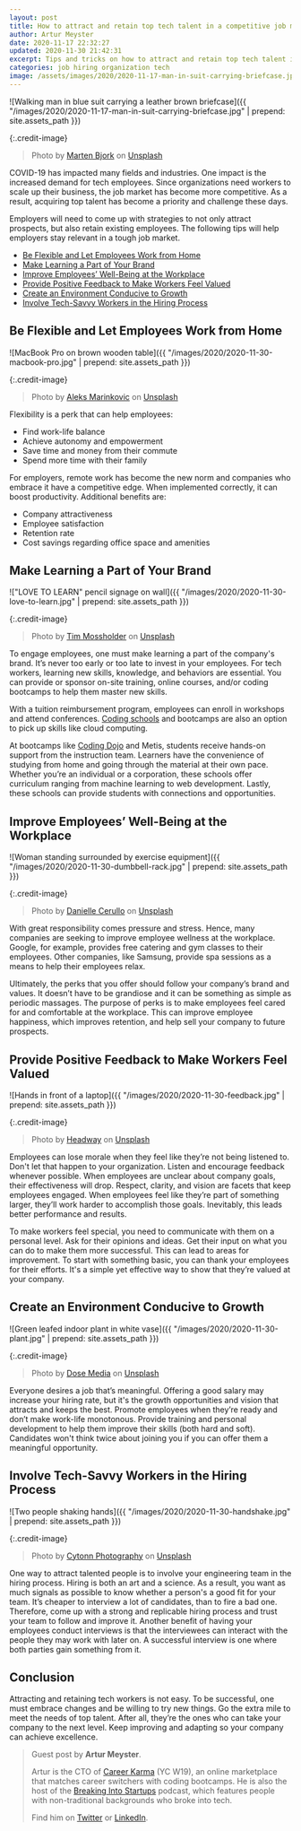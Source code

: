 ```yaml
---
layout: post
title: How to attract and retain top tech talent in a competitive job market
author: Artur Meyster
date: 2020-11-17 22:32:27
updated: 2020-11-30 21:42:31
excerpt: Tips and tricks on how to attract and retain top tech talent in a competitive job market. Guest post by Artur Meyster.
categories: job hiring organization tech
image: /assets/images/2020/2020-11-17-man-in-suit-carrying-briefcase.jpg
---
```


![Walking man in blue suit carrying a leather brown briefcase]({{ "/images/2020/2020-11-17-man-in-suit-carrying-briefcase.jpg" | prepend: site.assets_path }})

{:.credit-image}

> Photo by [Marten Bjork](https://unsplash.com/@martenbjork) on [Unsplash](https://unsplash.com/photos/6dW3xyQvcYE)

COVID-19 has impacted many fields and industries. One impact is the increased demand for tech employees. Since organizations need workers to scale up their business, the job market has become more competitive. As a result, acquiring top talent has become a priority and challenge these days.

Employers will need to come up with strategies to not only attract prospects, but also retain existing employees. The following tips will help employers stay relevant in a tough job market.

- [Be Flexible and Let Employees Work from Home](#be-flexible-and-let-employees-work-from-home)
- [Make Learning a Part of Your Brand](#make-learning-a-part-of-your-brand)
- [Improve Employees’ Well-Being at the Workplace](#improve-employees-well-being-at-the-workplace)
- [Provide Positive Feedback to Make Workers Feel Valued](#provide-positive-feedback-to-make-workers-feel-valued)
- [Create an Environment Conducive to Growth](#create-an-environment-conducive-to-growth)
- [Involve Tech-Savvy Workers in the Hiring Process](#involve-tech-savvy-workers-in-the-hiring-process)

## Be Flexible and Let Employees Work from Home

![MacBook Pro on brown wooden table]({{ "/images/2020/2020-11-30-macbook-pro.jpg" | prepend: site.assets_path }})

{:.credit-image}

> Photo by [Aleks Marinkovic](https://unsplash.com/@aleks_marinkovic) on [Unsplash](https://unsplash.com/)

Flexibility is a perk that can help employees:

- Find work-life balance
- Achieve autonomy and empowerment
- Save time and money from their commute
- Spend more time with their family

For employers, remote work has become the new norm and companies who embrace it have a competitive edge. When implemented correctly, it can boost productivity. Additional benefits are:

- Company attractiveness
- Employee satisfaction
- Retention rate
- Cost savings regarding office space and amenities

## Make Learning a Part of Your Brand

!["LOVE TO LEARN" pencil signage on wall]({{ "/images/2020/2020-11-30-love-to-learn.jpg" | prepend: site.assets_path }})

{:.credit-image}

> Photo by [Tim Mossholder](https://unsplash.com/@timmossholder) on [Unsplash](https://unsplash.com/photos/WE_Kv_ZB1l0)

To engage employees, one must make learning a part of the company's brand. It’s never too early or too late to invest in your employees. For tech workers, learning new skills, knowledge, and behaviors are essential. You can provide or sponsor on-site training, online courses, and/or coding bootcamps to help them master new skills.

With a tuition reimbursement program, employees can enroll in workshops and attend conferences. [Coding schools](https://careerkarma.com/locations/) and bootcamps are also an option to pick up skills like cloud computing.

At bootcamps like [Coding Dojo](https://careerkarma.com/schools/coding-dojo/) and Metis, students receive hands-on support from the instruction team. Learners have the convenience of studying from home and going through the material at their own pace. Whether you’re an individual or a corporation, these schools offer curriculum ranging from machine learning to web development. Lastly, these schools can provide students with connections and opportunities.

## Improve Employees’ Well-Being at the Workplace

![Woman standing surrounded by exercise equipment]({{ "/images/2020/2020-11-30-dumbbell-rack.jpg" | prepend: site.assets_path }})

{:.credit-image}

> Photo by [Danielle Cerullo](https://unsplash.com/@dncerullo) on [Unsplash](https://unsplash.com/photos/CQfNt66ttZM)

With great responsibility comes pressure and stress. Hence, many companies are seeking to improve employee wellness at the workplace. Google, for example, provides free catering and gym classes to their employees. Other companies, like Samsung, provide spa sessions as a means to help their employees relax.

Ultimately, the perks that you offer should follow your company’s brand and values. It doesn’t have to be grandiose and it can be something as simple as periodic massages. The purpose of perks is to make employees feel cared for and comfortable at the workplace. This can improve employee happiness, which improves retention, and help sell your company to future prospects.

## Provide Positive Feedback to Make Workers Feel Valued

![Hands in front of a laptop]({{ "/images/2020/2020-11-30-feedback.jpg" | prepend: site.assets_path }})

{:.credit-image}

> Photo by [Headway](https://unsplash.com/@headwayio) on [Unsplash](https://unsplash.com/photos/5QgIuuBxKwM)

Employees can lose morale when they feel like they’re not being listened to. Don't let that happen to your organization. Listen and encourage feedback whenever possible. When employees are unclear about company goals, their effectiveness will drop. Respect, clarity, and vision are facets that keep employees engaged. When employees feel like they’re part of something larger, they’ll work harder to accomplish those goals. Inevitably, this leads better performance and results.

To make workers feel special, you need to communicate with them on a personal level. Ask for their opinions and ideas. Get their input on what you can do to make them more successful. This can lead to areas for improvement. To start with something basic, you can thank your employees for their efforts. It's a simple yet effective way to show that they’re valued at your company.

## Create an Environment Conducive to Growth

![Green leafed indoor plant in white vase]({{ "/images/2020/2020-11-30-plant.jpg" | prepend: site.assets_path }})

{:.credit-image}

> Photo by [Dose Media](https://unsplash.com/@dose) on [Unsplash](https://unsplash.com/photos/viCdVl_PGHc)

Everyone desires a job that’s meaningful. Offering a good salary may increase your hiring rate, but it's the growth opportunities and vision that attracts and keeps the best. Promote employees when they’re ready and don’t make work-life monotonous. Provide training and personal development to help them improve their skills (both hard and soft). Candidates won't think twice about joining you if you can offer them a meaningful opportunity.

## Involve Tech-Savvy Workers in the Hiring Process

![Two people shaking hands]({{ "/images/2020/2020-11-30-handshake.jpg" | prepend: site.assets_path }})

{:.credit-image}

> Photo by [Cytonn Photography](https://unsplash.com/@cytonn_photography) on [Unsplash](https://unsplash.com/photos/n95VMLxqM2I)

One way to attract talented people is to involve your engineering team in the hiring process. Hiring is both an art and a science. As a result, you want as much signals as possible to know whether a person's a good fit for your team. It’s cheaper to interview a lot of candidates, than to fire a bad one. Therefore, come up with a strong and replicable hiring process and trust your team to follow and improve it. Another benefit of having your employees conduct interviews is that the interviewees can interact with the people they may work with later on. A successful interview is one where both parties gain something from it.

## Conclusion

Attracting and retaining tech workers is not easy. To be successful, one must embrace changes and be willing to try new things. Go the extra mile to meet the needs of top talent. After all, they’re the ones who can take your company to the next level. Keep improving and adapting so your company can achieve excellence.

> Guest post by **Artur Meyster**.
>
> Artur is the CTO of [Career Karma](https://careerkarma.com/) (YC W19), an online marketplace that matches career switchers with coding bootcamps. He is also the host of the [Breaking Into Startups](https://breakingintostartups.com/) podcast, which features people with non-traditional backgrounds who broke into tech.
>
> Find him on [Twitter](https://twitter.com/arturmeyster) or [LinkedIn](https://www.linkedin.com/in/meyster).
